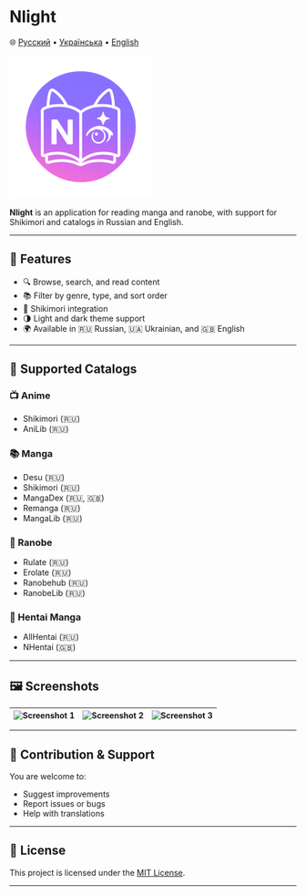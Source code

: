 # Nlight

🌐 [Русский](.github/readme/README_ru.md) • [Українська](.github/readme/README_uk.md) • [English](.github/readme/README_en.md)

![Nlight Logo](.github/assets/readme_logo.png)

**Nlight** is an application for reading manga and ranobe, with support for Shikimori and catalogs in Russian and English.

---

## 🚀 Features

* 🔍 Browse, search, and read content
* 📚 Filter by genre, type, and sort order
* 🧩 Shikimori integration
* 🌗 Light and dark theme support
* 🌍 Available in 🇷🇺 Russian, 🇺🇦 Ukrainian, and 🇬🇧 English

---

## 📖 Supported Catalogs

### 📺 Anime

* Shikimori (🇷🇺)
* AniLib (🇷🇺)

### 📚 Manga

* Desu (🇷🇺)
* Shikimori (🇷🇺)
* MangaDex (🇷🇺, 🇬🇧)
* Remanga (🇷🇺)
* MangaLib (🇷🇺)

### 📘 Ranobe

* Rulate (🇷🇺)
* Erolate (🇷🇺)
* Ranobehub (🇷🇺)
* RanobeLib (🇷🇺)

### 🔞 Hentai Manga

* AllHentai (🇷🇺)
* NHentai (🇬🇧)

---

## 🖼️ Screenshots

| ![Screenshot 1](https://github.com/brandonzorn/Nlight/assets/68778953/f714165d-5df6-4b38-89a6-02d940172469) | ![Screenshot 2](https://github.com/brandonzorn/Nlight/assets/68778953/1da43e9a-52af-402d-8f30-189f31a31ba2) | ![Screenshot 3](https://github.com/brandonzorn/Nlight/assets/68778953/168f00a3-4174-41ba-8773-4548ef7ced9b) |
| :---------------------------------------------------------------------------------------------------------: | :---------------------------------------------------------------------------------------------------------: | :---------------------------------------------------------------------------------------------------------: |

---

## 🧩 Contribution & Support

You are welcome to:

* Suggest improvements
* Report issues or bugs
* Help with translations

---

## 📄 License

This project is licensed under the [MIT License](LICENSE).

---